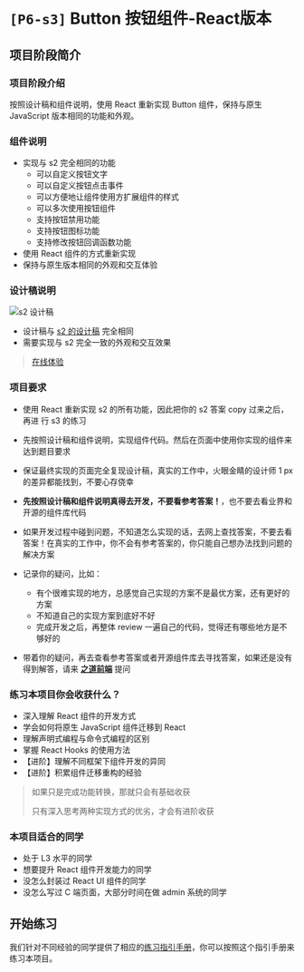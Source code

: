 # `[P6-s3]` Button 按钮组件-React版本

## 项目阶段简介

### 项目阶段介绍

按照设计稿和组件说明，使用 React 重新实现 Button 组件，保持与原生 JavaScript 版本相同的功能和外观。



### 组件说明

- 实现与 s2 完全相同的功能
  - 可以自定义按钮文字
  - 可以自定义按钮点击事件
  - 可以方便地让组件使用方扩展组件的样式
  - 可以多次使用按钮组件
  - 支持按钮禁用功能
  - 支持按钮图标功能
  - 支持修改按钮回调函数功能
- 使用 React 组件的方式重新实现
- 保持与原生版本相同的外观和交互体验



### 设计稿说明

![s2 设计稿](../res/design_s2.png)

- 设计稿与 [s2 的设计稿](../s2/README.md) 完全相同
- 需要实现与 s2 完全一致的外观和交互效果

> [在线体验](https://zhidaofe.github.io/P6-button-component/s3/index.html)



### 项目要求

- 使用 React 重新实现 s2 的所有功能，因此把你的 s2 答案 copy 过来之后，再进
行 s3 的练习
- 先按照设计稿和组件说明，实现组件代码。然后在页面中使用你实现的组件来达到题目要求
- 保证最终实现的页面完全复现设计稿，真实的工作中，火眼金睛的设计师 1 px 的差异都能找到，不要心存侥幸
- **先按照设计稿和组件说明真得去开发，不要看参考答案！**，也不要去看业界和开源的组件库代码
- 如果开发过程中碰到问题，不知道怎么实现的话，去网上查找答案，不要去看答案！在真实的工作中，你不会有参考答案的，你只能自己想办法找到问题的解决方案
- 记录你的疑问，比如：
  - 有个很难实现的地方，总感觉自己实现的方案不是最优方案，还有更好的方案
  - 不知道自己的实现方案到底好不好
  - 完成开发之后，再整体 review 一遍自己的代码，觉得还有哪些地方是不够好的

- 带着你的疑问，再去查看参考答案或者开源组件库去寻找答案，如果还是没有得到解答，请来 [**之道前端**](https://kcnrozgf41zs.feishu.cn/wiki/PBj0w5rjUiEWVgktZE0caKOunNc) 提问



### 练习本项目你会收获什么？

- 深入理解 React 组件的开发方式
- 学会如何将原生 JavaScript 组件迁移到 React
- 理解声明式编程与命令式编程的区别
- 掌握 React Hooks 的使用方法
- 【进阶】理解不同框架下组件开发的异同
- 【进阶】积累组件迁移重构的经验

> 如果只是完成功能转换，那就只会有基础收获
>
> 只有深入思考两种实现方式的优劣，才会有进阶收获



### 本项目适合的同学

- 处于 L3 水平的同学
- 想要提升 React 组件开发能力的同学
- 没怎么封装过 React UI 组件的同学
- 没怎么写过 C 端页面，大部分时间在做 admin 系统的同学



## 开始练习

我们针对不同经验的同学提供了相应的[练习指引手册](https://kcnrozgf41zs.feishu.cn/wiki/An7GwvUQrirdvdkJdQ9c4q3Rndd)，你可以按照这个指引手册来练习本项目。


